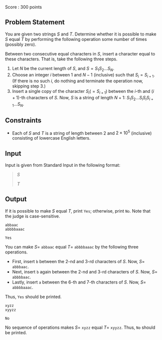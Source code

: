 Score : $300$ points

## Problem Statement

You are given two strings $S$ and $T$.
Determine whether it is possible to make $S$ equal $T$ by performing the following operation some number of times (possibly zero).

Between two consecutive equal characters in $S$, insert a character equal to these characters.
That is, take the following three steps.

1. Let $N$ be the current length of $S$, and $S = S_1S_2\ldots S_N$.
2. Choose an integer $i$ between $1$ and $N-1$ (inclusive) such that $S_i = S_{i+1}$. (If there is no such $i$, do nothing and terminate the operation now, skipping step 3.)
3. Insert a single copy of the character $S_i(= S_{i+1})$ between the $i$-th and $(i+1)$-th characters of $S$. Now, $S$ is a string of length $N+1$: $S_1S_2\ldots S_i S_i S_{i+1} \ldots S_N$.

## Constraints

- Each of $S$ and $T$ is a string of length between $2$ and $2 \times 10^5$ (inclusive) consisting of lowercase English letters.

## Input

Input is given from Standard Input in the following format:

> $S$
> 
> $T$

## Output

If it is possible to make $S$ equal $T$, print `Yes`; otherwise, print `No`.
Note that the judge is case-sensitive.

```input1
abbaac
abbbbaaac
```

```output1
Yes
```

You can make $S =$ `abbaac` equal $T =$ `abbbbaaac` by the following three operations.

- First, insert `b` between the $2$-nd and $3$-rd characters of $S$. Now, $S =$ `abbbaac`.
- Next, insert `b` again between the $2$-nd and $3$-rd characters of $S$. Now, $S =$ `abbbbaac`.
- Lastly, insert `a` between the $6$-th and $7$-th characters of $S$. Now, $S =$ `abbbbaaac`.

Thus, `Yes` should be printed.

```input2
xyzz
xyyzz
```

```output2
No
```

No sequence of operations makes $S =$ `xyzz` equal $T =$ `xyyzz`.
Thus, `No` should be printed.